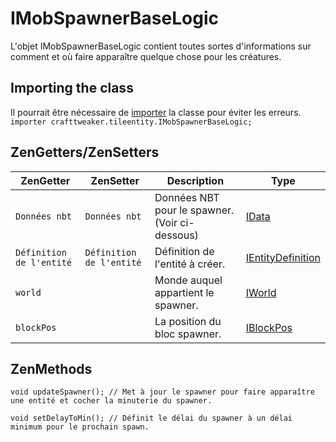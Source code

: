 # IMobSpawnerBaseLogic

L'objet IMobSpawnerBaseLogic contient toutes sortes d'informations sur comment et où faire apparaître quelque chose pour les créatures.

## Importing the class

Il pourrait être nécessaire de [importer](/AdvancedFunctions/Import/) la classe pour éviter les erreurs.  
`importer crafttweaker.tileentity.IMobSpawnerBaseLogic;`

## ZenGetters/ZenSetters

| ZenGetter                | ZenSetter                | Description                                    | Type                                                      |
| ------------------------ | ------------------------ | ---------------------------------------------- | --------------------------------------------------------- |
| `Données nbt`            | `Données nbt`            | Données NBT pour le spawner. (Voir ci-dessous) | [IData](/Vanilla/Data/IData/)                             |
| `Définition de l'entité` | `Définition de l'entité` | Définition de l'entité à créer.                | [IEntityDefinition](/Vanilla/Entities/IEntityDefinition/) |
| `world`                  |                          | Monde auquel appartient le spawner.            | [IWorld](/Vanilla/World/IWorld)                           |
| `blockPos`               |                          | La position du bloc spawner.                   | [IBlockPos](/Vanilla/World/IBlockPos)                     |

## ZenMethods

```zenscript
void updateSpawner(); // Met à jour le spawner pour faire apparaître une entité et cocher la minuterie du spawner.

void setDelayToMin(); // Définit le délai du spawner à un délai minimum pour le prochain spawn.
```